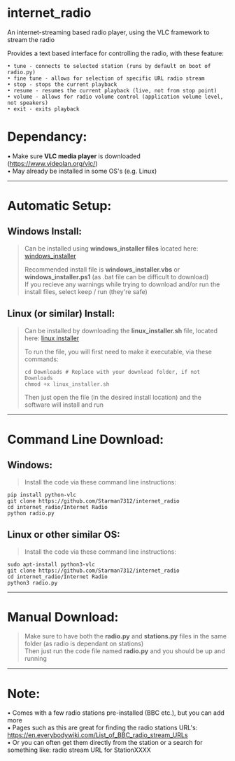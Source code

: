 # internet_radio
An internet-streaming based radio player, using the VLC framework to stream the radio  

Provides a text based interface for controlling the radio, with these feature:  

    • tune - connects to selected station (runs by default on boot of radio.py)
    • fine tune - allows for selection of specific URL radio stream
    • stop - stops the current playback
    • resume - resumes the current playback (live, not from stop point)
    • volume - allows for radio volume control (application volume level, not speakers)
    • exit - exits playback

# Dependancy:  
• Make sure **VLC media player** is downloaded (https://www.videolan.org/vlc/)  
• May already be installed in some OS's (e.g. Linux)

----------------------------------------------------------------------------------------------------

# Automatic Setup:  

## Windows Install:  
> Can be installed using **windows_installer files** located here: [windows_installer](https://github.com/Starman7312/internet_radio/tree/02032895425020bbc481dde72ef0498992a3021c/Automatic%20Installers/Windows)
> 
> Recommended install file is **windows_installer.vbs** or **windows_installer.ps1** (as .bat file can be difficult to download)  
> If you recieve any warnings while trying to download and/or run the install files, select keep / run (they're safe) 

## Linux (or similar) Install:  
> Can be installed by downloading the **linux_installer.sh** file, located here: [linux installer](https://github.com/Starman7312/internet_radio/tree/e92258c32b95f6edf25f62e8047b2a816145ccec/Automatic%20Installers/Linux%20(or%20similar))
> 
> To run the file, you will first need to make it executable, via these commands:
>
>     cd Downloads # Replace with your download folder, if not Downloads
>     chmod +x linux_installer.sh  
> Then just open the file (in the desired install location) and the software will install and run  

----------------------------------------------------------------------------------------------------

# Command Line Download:
## Windows:
> Install the code via these command line instructions:
    
    pip install python-vlc
    git clone https://github.com/Starman7312/internet_radio
    cd internet_radio/Internet Radio
    python radio.py
    
## Linux or other similar OS:
> Install the code via these command line instructions:

    sudo apt-install python3-vlc
    git clone https://github.com/Starman7312/internet_radio
    cd internet_radio/Internet Radio
    python3 radio.py

----------------------------------------------------------------------------------------------------
    
# Manual Download:  
> Make sure to have both the **radio.py** and **stations.py** files in the same folder (as radio is dependant on stations)  
> Then just run the code file named **radio.py** and you should be up and running

----------------------------------------------------------------------------------------------------

# Note:  
• Comes with a few radio stations pre-installed (BBC etc.), but you can add more  
• Pages such as this are great for finding the radio stations URL's: https://en.everybodywiki.com/List_of_BBC_radio_stream_URLs  
• Or you can often get them directly from the station or a search for something like: radio stream URL for StationXXXX  
